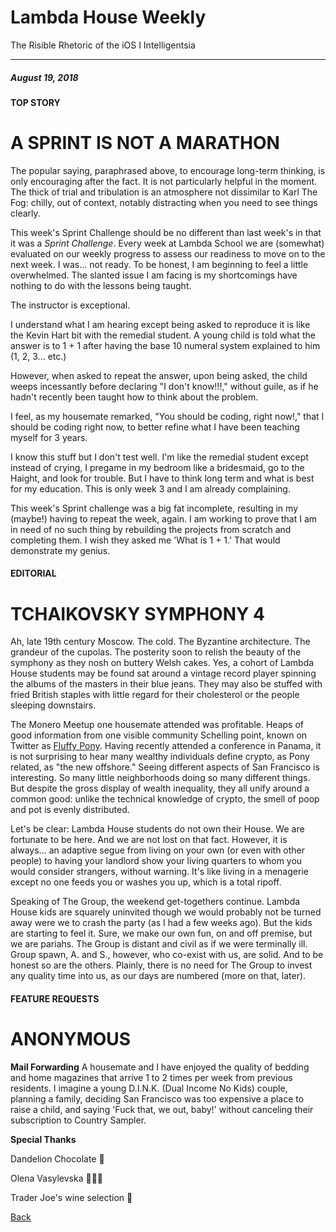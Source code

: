 # Lambda House Weekly

The Risible Rhetoric of the iOS I Intelligentsia

---

##### August 19, 2018

#### TOP STORY

# A SPRINT IS NOT A MARATHON

The popular saying, paraphrased above, to encourage long-term thinking, is only
encouraging after the fact. It is not particularly helpful in the moment. The
thick of trial and tribulation is an atmosphere not dissimilar to Karl The Fog:
chilly, out of context, notably distracting when you need to see things clearly.

This week's Sprint Challenge should be no different than last week's in that it
was a _Sprint Challenge_. Every week at Lambda School we are (somewhat) evaluated
on our weekly progress to assess our readiness to move on to the next week. I was...
not ready. To be honest, I am beginning to feel a little overwhelmed. The slanted
issue I am facing is my shortcomings have nothing to do with the lessons being taught.

The instructor is exceptional.

I understand what I am hearing except being asked to reproduce it is like the Kevin
Hart bit with the remedial student. A young child is told what the answer is to 1 + 1
after having the base 10 numeral system explained to him (1, 2, 3... etc.)

However, when asked to repeat the answer, upon being asked, the child weeps incessantly
before declaring "I don't know!!!," without guile, as if he hadn't recently been taught
how to think about the problem.

I feel, as my housemate remarked, "You should be coding, right now!," that I should
be coding right now, to better refine what I have been teaching myself for 3 years.

I know this stuff but I don't test well. I'm like the remedial student except instead
of crying, I pregame in my bedroom like a bridesmaid, go to the Haight, and look for
trouble. But I have to think long term and what is best for my education. This is only
week 3 and I am already complaining.

This week's Sprint challenge was a big fat incomplete, resulting in my (maybe!) having
to repeat the week, again. I am working to prove that I am in need of no such thing by
rebuilding the projects from scratch and completing them. I wish they asked me 'What is
1 + 1.' That would demonstrate my genius.

#### EDITORIAL

# TCHAIKOVSKY SYMPHONY 4

Ah, late 19th century Moscow. The cold. The Byzantine architecture. The grandeur of
the cupolas. The posterity soon to relish the beauty of the symphony as they nosh on
buttery Welsh cakes. Yes, a cohort of Lambda House students may be found sat around a
vintage record player spinning the albums of the masters in their blue jeans. They may
also be stuffed with fried British staples with little regard for their cholesterol or
the people sleeping downstairs.

The Monero Meetup one housemate attended was profitable. Heaps of good information from
one visible community Schelling point, known on Twitter as [Fluffy Pony](https://twitter.com/fluffypony). Having recently
attended a conference in Panama, it is not surprising to hear many wealthy individuals
define crypto, as Pony related, as "the new offshore." Seeing different aspects of San
Francisco is interesting. So many little neighborhoods doing so many different things.
But despite the gross display of wealth inequality, they all unify around a common good:
unlike the technical knowledge of crypto, the smell of poop and pot is evenly distributed.

Let's be clear: Lambda House students do not own their House. We are fortunate to be here.
And we are not lost on that fact. However, it is always... an adaptive segue from living
on your own (or even with other people) to having your landlord show your living quarters
to whom you would consider strangers, without warning. It's like living in a menagerie except
no one feeds you or washes you up, which is a total ripoff.

Speaking of The Group, the weekend get-togethers continue. Lambda House kids are squarely
uninvited though we would probably not be turned away were we to crash the party (as I had
a few weeks ago). But the kids are starting to feel it. Sure, we make our own fun, on and off
premise, but we are pariahs. The Group is distant and civil as if we were terminally ill.
Group spawn, A. and S., however, who co-exist with us, are solid. And to be honest so are
the others. Plainly, there is no need for The Group to invest any quality time into us, as
our days are numbered (more on that, later).

#### FEATURE REQUESTS

# ANONYMOUS

**Mail Forwarding** A housemate and I have enjoyed the quality of bedding and home magazines
that arrive 1 to 2 times per week from previous residents. I imagine a young D.I.N.K. (Dual
Income No Kids) couple, planning a family, deciding San Francisco was too expensive a place
to raise a child, and saying 'Fuck that, we out, baby!' without canceling their subscription
to Country Sampler.

**Special Thanks**

Dandelion Chocolate 🍫

Olena Vasylevska 👩🏻‍🎨

Trader Joe's wine selection 🍷

[Back](https://www.lambda.house/about)
